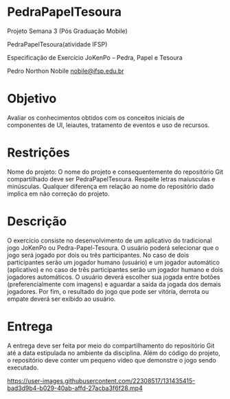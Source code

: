 # PedraPapelTesoura
Projeto Semana 3 (Pós Graduação Mobile) 

PedraPapelTesoura(atividade IFSP)

Especificação de Exercício
JoKenPo – Pedra, Papel e Tesoura

Pedro Northon Nobile
nobile@ifsp.edu.br

# Objetivo

  Avaliar os conhecimentos obtidos com os conceitos iniciais de componentes de UI, leiautes, tratamento de eventos e uso de recursos.
# Restrições

  Nome do projeto: O nome do projeto e consequentemente do repositório Git compartilhado deve ser PedraPapelTesoura. Respeite letras maíusculas e minúsculas. Qualquer diferença em relação ao nome do repositório dado implica em não correção do projeto.
  
# Descrição
  O exercício consiste no desenvolvimento de um aplicativo do tradicional jogo JoKenPo ou Pedra-Papel-Tesoura. O usuário poderá selecionar que o jogo será jogado por dois ou três participantes. No caso de dois participantes serão um jogador humano (usuário) e um jogador automático (aplicativo) e no caso de três participantes serão um jogador humano e dois jogadores automáticos. O usuário deverá escolher sua jogada entre botões (preferencialmente com imagens) e aguardar a saída da jogada dos demais jogadores. Por fim, o resultado do jogo que pode ser vitória, derrota ou empate deverá ser exibido ao usuário.

# Entrega
  A entrega deve ser feita por meio do compartilhamento do repositório Git até a data estipulada no ambiente da disciplina. Além do código do projeto, o repositório deve conter um pequeno vídeo que demonstre o jogo sendo executado. 

https://user-images.githubusercontent.com/22308517/131435415-bad3d9b4-b029-40ab-affd-27acba3f6f28.mp4



